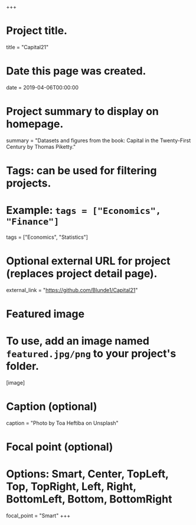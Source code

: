 +++
# Project title.
title = "Capital21"

# Date this page was created.
date = 2019-04-06T00:00:00

# Project summary to display on homepage.
summary = "Datasets and figures from the book: Capital in the Twenty-First Century by Thomas Piketty."

# Tags: can be used for filtering projects.
# Example: `tags = ["Economics", "Finance"]`
tags = ["Economics", "Statistics"]

# Optional external URL for project (replaces project detail page).
external_link = "https://github.com/Blunde1/Capital21"

# Featured image
# To use, add an image named `featured.jpg/png` to your project's folder. 
[image]
  # Caption (optional)
  caption = "Photo by Toa Heftiba on Unsplash"

  # Focal point (optional)
  # Options: Smart, Center, TopLeft, Top, TopRight, Left, Right, BottomLeft, Bottom, BottomRight
  focal_point = "Smart"
+++
